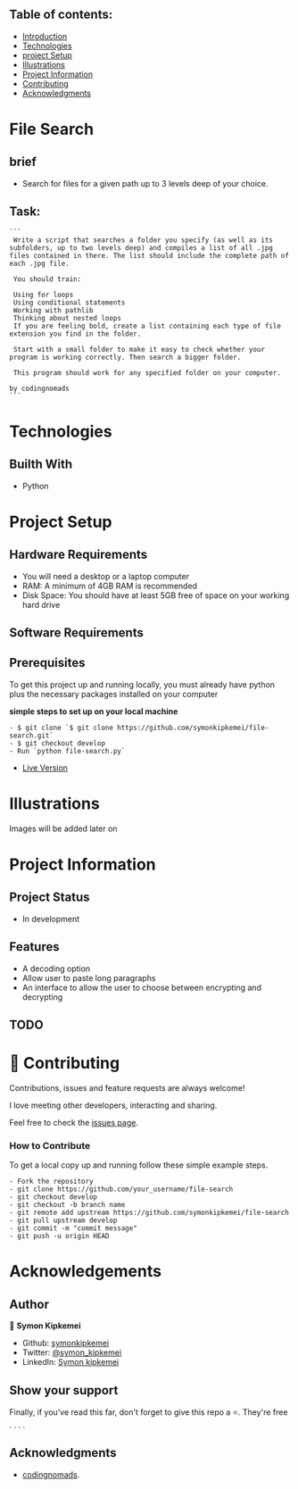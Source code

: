 
## Table of contents:
- [Introduction](#intro)
- [Technologies](#tech)
- [project Setup](#projo)
- [Illustrations](#illus)
- [Project Information](#info)
- [Contributing](#contri)
- [Acknowledgments](#know)

<INTRODUCTION>

<h1 id="intro">File Search</h1>

## brief
- Search for files for a given path up to 3 levels deep of your choice.


## Task:
    ```
     Write a script that searches a folder you specify (as well as its subfolders, up to two levels deep) and compiles a list of all .jpg files contained in there. The list should include the complete path of each .jpg file.

     You should train:

     Using for loops
     Using conditional statements
     Working with pathlib
     Thinking about nested loops
     If you are feeling bold, create a list containing each type of file extension you find in the folder.

     Start with a small folder to make it easy to check whether your program is working correctly. Then search a bigger folder.

     This program should work for any specified folder on your computer.

    by codingnomads
    ```

<TECHNOLOGIES>

<h1 id="tech">Technologies</h1>

## Builth With
- Python


<PROJECT-SETUP>

<h1 id="projo">Project Setup</h1>


## Hardware Requirements
- You will need a desktop or a laptop computer
- RAM: A minimum of 4GB RAM is recommended
- Disk Space: You should have at least 5GB free of space on your working hard drive

## Software Requirements

## Prerequisites

To get this project up and running locally, you must already have python plus the necessary packages installed on your computer

**simple steps to set up on your local machine**

```
- $ git clone `$ git clone https://github.com/symonkipkemei/file-search.git`
- $ git checkout develop
- Run `python file-search.py`
```

- [Live Version](https://replit.com/@symonkipkemei/file-search#file-search.py)


<ILLUSTRATIONS>

<h1 id="illus">Illustrations</h1>

Images will be added later on


<PROJECT-INFORMATION>

<h1 id="info">Project Information</h1>

## Project Status
- In development

## Features
- A decoding option
- Allow user to paste long paragraphs
- An interface to allow the user to choose between encrypting and decrypting

## TODO



<CONTRIBUTING>

<h1 id="contri">🤝 Contributing</h1>

Contributions, issues and feature requests are always welcome!

I love meeting other developers, interacting and sharing.

Feel free to check the [issues page](https://github.com/symonkipkemei/file-search/issues).

### How to Contribute

To get a local copy up and running follow these simple example steps.

```
- Fork the repository
- git clone https://github.com/your_username/file-search
- git checkout develop
- git checkout -b branch name
- git remote add upstream https://github.com/symonkipkemei/file-search
- git pull upstream develop
- git commit -m "commit message"
- git push -u origin HEAD
```


<ACKNOWLEDGMENTS>

<h1 id="know">Acknowledgements</h1>

## Author

👤 **Symon Kipkemei**

- Github: [symonkipkemei](https://github.com/symonkipkemei)
- Twitter: [@symon_kipkemei](https://twitter.com/symon_kipkemei)
- LinkedIn: [Symon kipkemei](https://www.linkedin.com/in/symon-kipkemei/)


## Show your support

Finally, if you've read this far, don't forget to give this repo a ⭐️. They're free . . . .

## Acknowledgments

- [codingnomads](https://codingnomads.co/).









